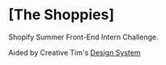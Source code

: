 # [The Shoppies]

Shopify Summer Front-End Intern Challenge.

Aided by Creative Tim's [Design System](https://demos.creative-tim.com/black-dashboard-react/#/documentation/tutorial)
